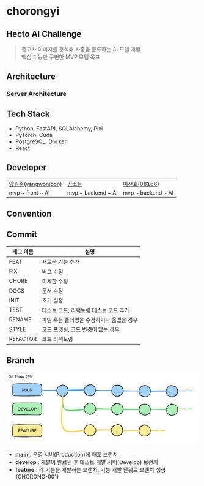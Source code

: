 # chorongyi 

## Hecto AI Challenge
>중고차 이미지를 분석해 차종을 분류하는 AI 모델 개발 </br>
>핵심 기능만 구현한 MVP 모델 목표


## Architecture
### Server Architecture

[//]: # (<!-- 아키텍처 이미지 그려서 넣을 예정 -->)


## Tech Stack

- Python, FastAPI, SQLAlchemy, Pixi
- PyTorch, Cuda
- PostgreSQL, Docker
- React

## Developer

|                 |   | |
| --- | --- | --- |
| [양원준(yangwonjoon)](https://github.com/yangwonjoon) | [김소은]() | [이선호(08166)](https://github.com/08166) |
| mvp ~ front ~ AI  |  mvp ~ backend ~ AI  | mvp ~ backend ~ AI |


## Convention

## Commit

| 태그 이름  | 설명                            |
|-----------|-------------------------------|
| FEAT      | 새로운 기능 추가 |
| FIX       | 버그 수정 |
| CHORE     | 미세한 수정 |
| DOCS      | 문서 수정 |
| INIT      | 초기 설정 |
| TEST      | 테스트 코드, 리팩토링 테스트 코드 추가 |
| RENAME    | 파일 혹은 폴더명을 수정하거나 옮겼을 경우 | 
| STYLE     | 코드 포맷팅, 코드 변경이 없는 경우 |
| REFACTOR  | 코드 리팩토링 |

## Branch

![Git Flow](https://raw.githubusercontent.com/yumyumpot/chorongyi/main/ai/docs/chorong.png)

- **main** : 운영 서버(Production)에 배포 브랜치
- **develop** : 개발이 완료된 후 테스트 개발 서버(Develop) 브랜치
- **feature** : 각 기능을 개발하는 브랜치, 기능 개발 단위로 브랜치 생성 {CHORONG-001}
